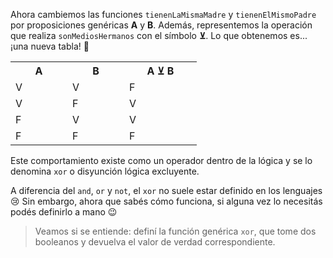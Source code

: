 Ahora cambiemos las funciones `tienenLaMismaMadre` y `tienenElMismoPadre` por proposiciones genéricas **A** y **B**. Además, representemos la operación que realiza `sonMediosHermanos` con el símbolo **⊻**. Lo que obtenemos es... ¡una nueva tabla! :tada:

<table class="table table-striped table-bordered table-condensed text-center">
  <tr>
    <th class ="text-center" style="width: 75px">A</th>
    <th class ="text-center" style="width: 75px">B</th>
    <th class ="text-center" style="width: 100px">A ⊻ B</th>
  </tr>
  <tr>
    <td>V</td>
    <td>V</td>
    <td>F</td>
  </tr>
  <tr>
    <td>V</td>
    <td>F</td>
    <td>V</td>
  </tr>
  <tr>
    <td>F</td>
    <td>V</td>
    <td>V</td>
  </tr>
  <tr>
    <td>F</td>
    <td>F</td>
    <td>F</td>
  </tr>
</table>

Este comportamiento existe como un operador dentro de la lógica y se lo denomina `xor` o disyunción lógica excluyente.
 
A diferencia del `and`, `or` y `not`, el `xor` no suele estar definido en los lenguajes :cry: Sin embargo, ahora que sabés cómo funciona, si alguna vez lo necesitás podés definirlo a mano :wink:

> Veamos si se entiende: definí la función genérica `xor`, que tome dos booleanos y devuelva el valor de verdad correspondiente.
